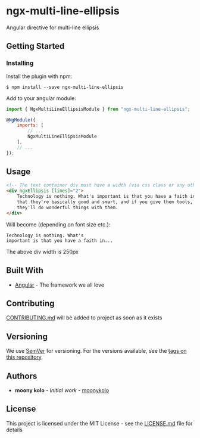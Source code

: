 # ngx-multi-line-ellipsis

Angular directive for multi-line ellipsis 

## Getting Started

### Installing

Install the plugin with npm:
```shell
$ npm install --save ngx-multi-line-ellipsis
```

Add to your angular module:
```javascript
import { NgxMultiLineEllipsisModule } from "ngx-multi-line-ellipsis";

@NgModule({
    imports: [
        // ...
        NgxMultiLineEllipsisModule
    ],
    // ...
});
```
## Usage
```html
<!-- The text container div must have a width (via css class or any other way) -->
<div ngxEllipsis [lines]="2">
    Technology is nothing. What's important is that you have a faith in people, 
    that they're basically good and smart, and if you give them tools, 
    they'll do wonderful things with them.
</div>
```
Will become (depending on font size etc.):
```
Technology is nothing. What's
important is that you have a faith in...
```
The above div width is 250px

## Built With

* [Angular](https://angular.io/) - The framework we all love

## Contributing

[CONTRIBUTING.md]() will be added to project as soon as it exists
## Versioning

We use [SemVer](http://semver.org/) for versioning. For the versions available, see the [tags on this repository](https://github.com/moonykolo/ngx-multi-line-ellipsis/tags). 

## Authors

* **moony kolo** - *Initial work* - [moonykolo](https://github.com/moonykolo)

## License

This project is licensed under the MIT License - see the [LICENSE.md](LICENSE.md) file for details